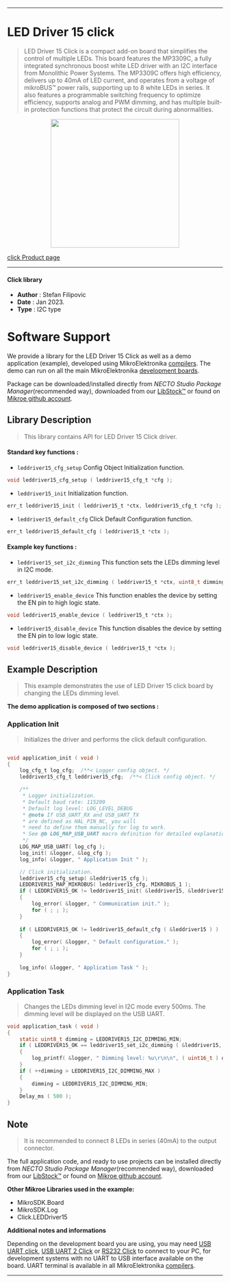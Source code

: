 
---
# LED Driver 15 click

> LED Driver 15 Click is a compact add-on board that simplifies the control of multiple LEDs. This board features the MP3309C, a fully integrated synchronous boost white LED driver with an I2C interface from Monolithic Power Systems. The MP3309C offers high efficiency, delivers up to 40mA of LED current, and operates from a voltage of mikroBUS™ power rails, supporting up to 8 white LEDs in series. It also features a programmable switching frequency to optimize efficiency, supports analog and PWM dimming, and has multiple built-in protection functions that protect the circuit during abnormalities.

<p align="center">
  <img src="https://download.mikroe.com/images/click_for_ide/leddriver15_click.png" height=300px>
</p>

[click Product page](https://www.mikroe.com/led-driver-15-click)

---


#### Click library

- **Author**        : Stefan Filipovic
- **Date**          : Jan 2023.
- **Type**          : I2C type


# Software Support

We provide a library for the LED Driver 15 Click
as well as a demo application (example), developed using MikroElektronika
[compilers](https://www.mikroe.com/necto-studio).
The demo can run on all the main MikroElektronika [development boards](https://www.mikroe.com/development-boards).

Package can be downloaded/installed directly from *NECTO Studio Package Manager*(recommended way), downloaded from our [LibStock&trade;](https://libstock.mikroe.com) or found on [Mikroe github account](https://github.com/MikroElektronika/mikrosdk_click_v2/tree/master/clicks).

## Library Description

> This library contains API for LED Driver 15 Click driver.

#### Standard key functions :

- `leddriver15_cfg_setup` Config Object Initialization function.
```c
void leddriver15_cfg_setup ( leddriver15_cfg_t *cfg );
```

- `leddriver15_init` Initialization function.
```c
err_t leddriver15_init ( leddriver15_t *ctx, leddriver15_cfg_t *cfg );
```

- `leddriver15_default_cfg` Click Default Configuration function.
```c
err_t leddriver15_default_cfg ( leddriver15_t *ctx );
```

#### Example key functions :

- `leddriver15_set_i2c_dimming` This function sets the LEDs dimming level in I2C mode.
```c
err_t leddriver15_set_i2c_dimming ( leddriver15_t *ctx, uint8_t dimming );
```

- `leddriver15_enable_device` This function enables the device by setting the EN pin to high logic state.
```c
void leddriver15_enable_device ( leddriver15_t *ctx );
```

- `leddriver15_disable_device` This function disables the device by setting the EN pin to low logic state.
```c
void leddriver15_disable_device ( leddriver15_t *ctx );
```

## Example Description

> This example demonstrates the use of LED Driver 15 click board by changing the LEDs dimming level.

**The demo application is composed of two sections :**

### Application Init

> Initializes the driver and performs the click default configuration.

```c

void application_init ( void )
{
    log_cfg_t log_cfg;  /**< Logger config object. */
    leddriver15_cfg_t leddriver15_cfg;  /**< Click config object. */

    /** 
     * Logger initialization.
     * Default baud rate: 115200
     * Default log level: LOG_LEVEL_DEBUG
     * @note If USB_UART_RX and USB_UART_TX 
     * are defined as HAL_PIN_NC, you will 
     * need to define them manually for log to work. 
     * See @b LOG_MAP_USB_UART macro definition for detailed explanation.
     */
    LOG_MAP_USB_UART( log_cfg );
    log_init( &logger, &log_cfg );
    log_info( &logger, " Application Init " );

    // Click initialization.
    leddriver15_cfg_setup( &leddriver15_cfg );
    LEDDRIVER15_MAP_MIKROBUS( leddriver15_cfg, MIKROBUS_1 );
    if ( LEDDRIVER15_OK != leddriver15_init( &leddriver15, &leddriver15_cfg ) ) 
    {
        log_error( &logger, " Communication init." );
        for ( ; ; );
    }
    
    if ( LEDDRIVER15_OK != leddriver15_default_cfg ( &leddriver15 ) )
    {
        log_error( &logger, " Default configuration." );
        for ( ; ; );
    }
    
    log_info( &logger, " Application Task " );
}

```

### Application Task

> Changes the LEDs dimming level in I2C mode every 500ms. The dimming level will be displayed on the USB UART.

```c
void application_task ( void )
{
    static uint8_t dimming = LEDDRIVER15_I2C_DIMMING_MIN;
    if ( LEDDRIVER15_OK == leddriver15_set_i2c_dimming ( &leddriver15, dimming ) )
    {
        log_printf( &logger, " Dimming level: %u\r\n\n", ( uint16_t ) dimming );
    }
    if ( ++dimming > LEDDRIVER15_I2C_DIMMING_MAX )
    {
        dimming = LEDDRIVER15_I2C_DIMMING_MIN;
    }
    Delay_ms ( 500 );
}
```

## Note

> It is recommended to connect 8 LEDs in series (40mA) to the output connector.

The full application code, and ready to use projects can be installed directly from *NECTO Studio Package Manager*(recommended way), downloaded from our [LibStock&trade;](https://libstock.mikroe.com) or found on [Mikroe github account](https://github.com/MikroElektronika/mikrosdk_click_v2/tree/master/clicks).

**Other Mikroe Libraries used in the example:**

- MikroSDK.Board
- MikroSDK.Log
- Click.LEDDriver15

**Additional notes and informations**

Depending on the development board you are using, you may need
[USB UART click](https://www.mikroe.com/usb-uart-click),
[USB UART 2 Click](https://www.mikroe.com/usb-uart-2-click) or
[RS232 Click](https://www.mikroe.com/rs232-click) to connect to your PC, for
development systems with no UART to USB interface available on the board. UART
terminal is available in all MikroElektronika
[compilers](https://shop.mikroe.com/compilers).

---
